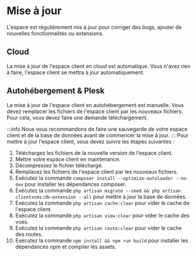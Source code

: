 # Mise à jour
L'espace est régulièrement mis à jour pour corriger des bugs, ajouter de nouvelles fonctionnalités ou extensions.

## Cloud

La mise à jour de l'espace client en cloud est automatique. Vous n'avez rien à faire, l'espace client se mettra à jour automatiquement.

## Autohébergement & Plesk

La mise à jour de l'espace client en autohébergement est manuelle. Vous devez remplacer les fichiers de l'espace client par les nouveaux fichiers. Pour cela, vous devez faire une demande téléchargement.

:::info
Nous vous recommandons de faire une sauvegarde de votre espace client et de la base de données avant de commencer la mise à jour.
::: 
Pour mettre à jour l'espace client, vous devez suivre les étapes suivantes :

1. Téléchargez les fichiers de la nouvelle version de l'espace client.
2. Mettre votre espace client en maintenance.
3. Décompressez le fichier téléchargé.
4. Remplacez les fichiers de l'espace client par les nouveaux fichiers.
5. Exécutez la commande `composer install --optimize-autoloader --no-dev` pour installer les dépendances composer.
6. Exécutez la commande `php artisan migrate --seed && php artisan clientxcms:db-extension --all` pour mettre à jour la base de données.
7. Exécutez la commande `php artisan cache:clear` pour vider le cache de l'espace client.
8. Exécutez la commande `php artisan view:clear` pour vider le cache des vues.
9. Exécutez la commande `php artisan route:clear` pour vider le cache des routes.
10. Exécutez la commande `npm install && npm run build` pour installer les dépendances npm et compiler les assets.